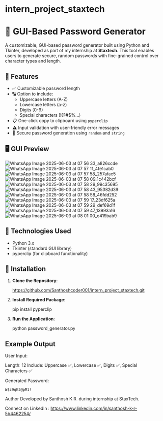 # intern_project_staxtech

# 🔐 GUI-Based Password Generator

A customizable, GUI-based password generator built using Python and Tkinter, developed as part of my internship at **Staxtech**. This tool enables users to generate secure, random passwords with fine-grained control over character types and length.

## 📌 Features

- ✅ Customizable password length  
- 🔠 Option to include:
  - Uppercase letters (A-Z)
  - Lowercase letters (a-z)
  - Digits (0-9)
  - Special characters (!@#$%...)
- 📋 One-click copy to clipboard using `pyperclip`
- ⚠️ Input validation with user-friendly error messages
- 🧠 Secure password generation using `random` and `string`


## 🖥️ GUI Preview


![WhatsApp Image 2025-06-03 at 07 56 33_a826ccde](https://github.com/user-attachments/assets/9f1c13c2-f525-471d-9240-0999ddd590a6)
![WhatsApp Image 2025-06-03 at 07 57 11_4fe1cab0](https://github.com/user-attachments/assets/5d305e47-2410-4441-8409-fcbacf5d1613)
![WhatsApp Image 2025-06-03 at 07 57 58_257afac5](https://github.com/user-attachments/assets/78b56d79-2d7f-4dbe-b71d-226a18ed0818)
![WhatsApp Image 2025-06-03 at 07 58 09_1c442bcf](https://github.com/user-attachments/assets/dd4de2db-16a0-447e-9aca-a7eccc2cb39a)
![WhatsApp Image 2025-06-03 at 07 58 29_99c35695](https://github.com/user-attachments/assets/7baccc1c-6901-443d-b06b-60cb19a17ad3)
![WhatsApp Image 2025-06-03 at 07 58 43_95382d39](https://github.com/user-attachments/assets/3b81dd89-648b-4bcf-b242-e289c9b85679)
![WhatsApp Image 2025-06-03 at 07 58 58_46fdd252](https://github.com/user-attachments/assets/0bf3254a-b6d0-4bc7-a319-cfa747afd4a4)
![WhatsApp Image 2025-06-03 at 07 59 17_23df625a](https://github.com/user-attachments/assets/1e989dc4-40ee-4071-91f9-0a2ee7413f0d)
![WhatsApp Image 2025-06-03 at 07 59 29_def69d1f](https://github.com/user-attachments/assets/9b3bfda7-2959-4bc5-b30a-d6a89070c5f2)
![WhatsApp Image 2025-06-03 at 07 59 47_13993a16](https://github.com/user-attachments/assets/2f6c1c27-d560-4d94-97d9-07b569aa703a)
![WhatsApp Image 2025-06-03 at 08 01 00_e419bab9](https://github.com/user-attachments/assets/c16e9b2d-6f3f-449e-8641-22a8878f9375)


## 🚀 Technologies Used

- Python 3.x
- Tkinter (standard GUI library)
- pyperclip (for clipboard functionality)


## 🧩 Installation

1. **Clone the Repository**:
   
   https://github.com/Santhoshcoder001/intern_project_staxtech.git
  
2. **Install Required Package**:

      pip install pyperclip
   
4. **Run the Application**:

   python password_generator.py


## Example Output

User Input:

  Length: 12
  Include: Uppercase ✅, Lowercase ✅, Digits ✅, Special Characters ✅

  Generated Password:

    W$z9qK2@pM1!

Author
Developed by Santhosh K.R. during internship at StaxTech.

Connect on LinkedIn : https://www.linkedin.com/in/santhosh-k-r-5b4462254/ 
